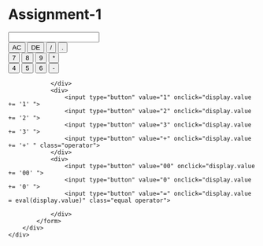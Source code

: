 # Assignment-1
<!DOCTYPE html>
<html lang="en">

<head>
    <meta charset="UTF-8">
    <meta name="viewport" content="width=device-width, initial-scale=1.0">
    <title>3d calcultor</title>
    <link rel="stylesheet" type="text/css" href="style.css">
</head>

<body>
    <div class="container">
        <div class="calculator">
            <form>
                <div class="display">
                    <input type="text" name="display">
                </div>
                <div>
                    <input type="button" value="AC" onclick="display.value = '' " class="operator">
                    <input type="button" value="DE" onclick="display.value = display.value.toString().slice(0,-1)"  class="operator">
                    <input type="button" value="/" onclick="display.value += '/' "  class="operator">
                    <input type="button" value="." onclick="display.value += '.' "  class="operator">
                </div>
                <div>
                    <input type="button" value="7" onclick="display.value += '7' ">
                    <input type="button" value="8" onclick="display.value += '8' ">
                    <input type="button" value="9" onclick="display.value += '9' ">
                    <input type="button" value="*" onclick="display.value += '*' " class="operator">
                </div>
                <div>
                    <input type="button" value="4" onclick="display.value += '4' ">
                    <input type="button" value="5" onclick="display.value += '5' ">
                    <input type="button" value="6" onclick="display.value += '6' ">
                    <input type="button" value="-" onclick="display.value += '-'"class="operator" >
                    
                </div>
                <div>
                    <input type="button" value="1" onclick="display.value += '1' ">
                    <input type="button" value="2" onclick="display.value += '2' ">
                    <input type="button" value="3" onclick="display.value += '3' ">
                    <input type="button" value="+" onclick="display.value += '+' " class="operator">
                </div>
                <div>
                    <input type="button" value="00" onclick="display.value += '00' ">
                    <input type="button" value="0" onclick="display.value += '0' ">
                    <input type="button" value="=" onclick="display.value = eval(display.value)" class="equal operator">

                </div>
            </form>
        </div>
    </div>
